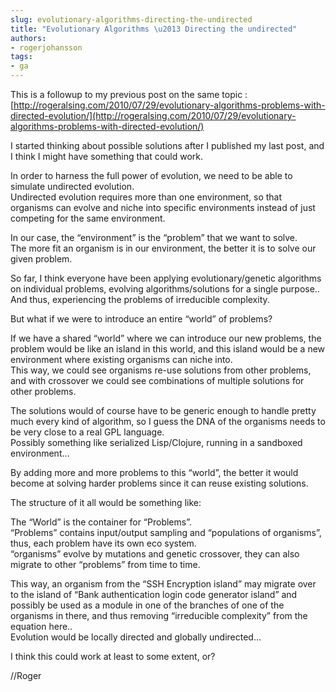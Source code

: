 ```yaml
---
slug: evolutionary-algorithms-directing-the-undirected
title: "Evolutionary Algorithms \u2013 Directing the undirected"
authors:
- rogerjohansson
tags:
- ga
---
```

This is a followup to my previous post on the same topic : [http://rogeralsing.com/2010/07/29/evolutionary-algorithms-problems-with-directed-evolution/](http://rogeralsing.com/2010/07/29/evolutionary-algorithms-problems-with-directed-evolution/)

<!-- truncate -->

I started thinking about possible solutions after I published my last post, and I think I might have something that could work.

In order to harness the full power of evolution, we need to be able to simulate undirected evolution.  
Undirected evolution requires more than one environment, so that organisms can evolve and niche into specific environments instead of just competing for the same environment.

In our case, the “environment” is the “problem” that we want to solve.  
The more fit an organism is in our environment, the better it is to solve our given problem.

So far, I think everyone have been applying evolutionary/genetic algorithms on individual problems, evolving algorithms/solutions for a single purpose..  
And thus, experiencing the problems of irreducible complexity.

But what if we were to introduce an entire “world” of problems?

If we have a shared “world” where we can introduce our new problems, the problem would be like an island in this world, and this island would be a new environment where existing organisms can niche into.  
This way, we could see organisms re-use solutions from other problems, and with crossover we could see combinations of multiple solutions for other problems.

The solutions would of course have to be generic enough to handle pretty much every kind of algorithm, so I guess the DNA of the organisms needs to be very close to a real GPL language.  
Possibly something like serialized Lisp/Clojure, running in a sandboxed environment…

By adding more and more problems to this “world”, the better it would become at solving harder problems since it can reuse existing solutions.

The structure of it all would be something like:

The “World” is the container for “Problems”.  
“Problems” contains input/output sampling and “populations of organisms”, thus, each problem have its own eco system.  
“organisms” evolve by mutations and genetic crossover, they can also migrate to other “problems” from time to time.

This way, an organism from the “SSH Encryption island” may migrate over to the island of “Bank authentication login code generator island” and possibly be used as a module in one of the branches of one of the organisms in there, and thus removing “irreducible complexity” from the equation here..  
Evolution would be locally directed and globally undirected…

I think this could work at least to some extent, or?

//Roger

